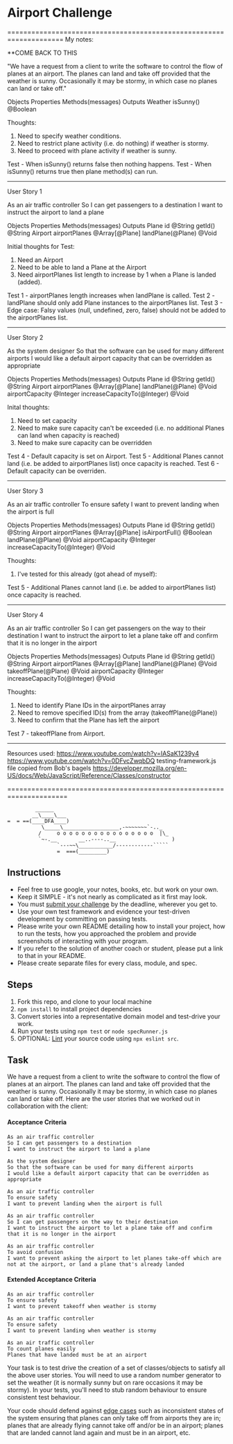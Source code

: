 Airport Challenge
=================

====================================================================
My notes:

**COME BACK TO THIS

"We have a request from a client to write the software to control the flow of planes at an airport. The planes can land and take off provided that the weather is sunny. Occasionally it may be stormy, in which case no planes can land or take off."

Objects   Properties                    Methods(messages)            Outputs 
Weather                                 isSunny()                    @Boolean

Thoughts:

1. Need to specify weather conditions.
2. Need to restrict plane activity (i.e. do nothing) if weather is stormy.
3. Need to proceed with plane activity if weather is sunny.

Test - When isSunny() returns false then nothing happens.
Test - When isSunny() returns true then plane method(s) can run.

*****************************************

User Story 1

As an air traffic controller
So I can get passengers to a destination
I want to instruct the airport to land a plane

Objects   Properties                    Methods(messages) Outputs 
Plane     id @String                    getId()           @String
Airport   airportPlanes @Array[@Plane]  landPlane(@Plane) @Void

Initial thoughts for Test:

1. Need an Airport
2. Need to be able to land a Plane at the Airport
3. Need airportPlanes list length to increase by 1 when a Plane is landed (added).

Test 1 - airportPlanes length increases when landPlane is called.
Test 2 - landPlane should only add Plane instances to the airportPlanes list.
Test 3 - Edge case: Falsy values (null, undefined, zero, false) should not be added to the airportPlanes list.

---------

User Story 2

As the system designer
So that the software can be used for many different airports
I would like a default airport capacity that can be overridden as appropriate

Objects   Properties                    Methods(messages)            Outputs 
Plane     id @String                    getId()                      @String
Airport   airportPlanes @Array[@Plane]  landPlane(@Plane)            @Void
          airportCapacity @Integer      increaseCapacityTo(@Integer) @Void
                                        

Inital thoughts:

1. Need to set capacity
2. Need to make sure capacity can't be exceeded (i.e. no additional Planes can land when capacity is reached)
3. Need to make sure capacity can be overridden

Test 4 - Default capacity is set on Airport.
Test 5 - Additional Planes cannot land (i.e. be added to airportPlanes list) once capacity is reached.
Test 6 - Default capacity can be overriden.

---------

User Story 3

As an air traffic controller
To ensure safety
I want to prevent landing when the airport is full

Objects   Properties                    Methods(messages)            Outputs 
Plane     id @String                    getId()                      @String
Airport   airportPlanes @Array[@Plane]  isAirportFull()              @Boolean
                                        landPlane(@Plane)            @Void
          airportCapacity @Integer      increaseCapacityTo(@Integer) @Void


Thoughts:

1. I've tested for this already (got ahead of myself):

Test 5 - Additional Planes cannot land (i.e. be added to airportPlanes list) once capacity is reached.

---------

User Story 4

As an air traffic controller
So I can get passengers on the way to their destination
I want to instruct the airport to let a plane take off and confirm that it is no longer in the airport

Objects   Properties                    Methods(messages)            Outputs 
Plane     id @String                    getId()                      @String
Airport   airportPlanes @Array[@Plane]  landPlane(@Plane)            @Void
                                        takeoffPlane(@Plane)         @Void
          airportCapacity @Integer      increaseCapacityTo(@Integer) @Void


Thoughts:

1. Need to identify Plane IDs in the airportPlanes array
2. Need to remove specified ID(s) from the array (takeoffPlane(@Plane))
3. Need to confirm that the Plane has left the airport

Test 7 - takeoffPlane from Airport.



---------





Resources used:
https://www.youtube.com/watch?v=IASaK1239y4
https://www.youtube.com/watch?v=0DFvcZwqbDQ
testing-framework.js file copied from Bob's bagels
https://developer.mozilla.org/en-US/docs/Web/JavaScript/Reference/Classes/constructor

=====================================================================



```
         ______
        __\____\___
=  = ==(____DFA____)
           \_____\__________________,-~~~~~~~`-.._
          /     o o o o o o o o o o o o o o o o  |\_
          `~-.__       __..----..__                  )
                `---~~\___________/------------`````
                =  ===(_________)

```

Instructions
---------

* Feel free to use google, your notes, books, etc. but work on your own.
* Keep it SIMPLE - it's not nearly as complicated as it first may look.
* You must [submit your challenge](https://airtable.com/shrUGm2T8TYCFAmjN) by the deadline, wherever you get to.
* Use your own test framework and evidence your test-driven development by committing on passing tests.
* Please write your own README detailing how to install your project, how to run the tests, how you approached the problem and provide screenshots of interacting with your program.
* If you refer to the solution of another coach or student, please put a link to that in your README.
* Please create separate files for every class, module, and spec.

Steps
-------

1. Fork this repo, and clone to your local machine
2. `npm install` to install project dependencies
3. Convert stories into a representative domain model and test-drive your work.
4. Run your tests using `npm test` or `node specRunner.js`
5. OPTIONAL: [Lint](https://eslint.org/docs/user-guide/getting-started) your source code using `npx eslint src`.


Task
-----

We have a request from a client to write the software to control the flow of planes at an airport. The planes can land and take off provided that the weather is sunny. Occasionally it may be stormy, in which case no planes can land or take off.  Here are the user stories that we worked out in collaboration with the client:

#### Acceptance Criteria
```
As an air traffic controller
So I can get passengers to a destination
I want to instruct the airport to land a plane

As the system designer
So that the software can be used for many different airports
I would like a default airport capacity that can be overridden as appropriate

As an air traffic controller
To ensure safety
I want to prevent landing when the airport is full

As an air traffic controller
So I can get passengers on the way to their destination
I want to instruct the airport to let a plane take off and confirm that it is no longer in the airport

As an air traffic controller
To avoid confusion
I want to prevent asking the airport to let planes take-off which are not at the airport, or land a plane that's already landed

```

#### Extended Acceptance Criteria
```
As an air traffic controller
To ensure safety
I want to prevent takeoff when weather is stormy

As an air traffic controller
To ensure safety
I want to prevent landing when weather is stormy

As an air traffic controller
To count planes easily
Planes that have landed must be at an airport
```

Your task is to test drive the creation of a set of classes/objects to satisfy all the above user stories. You will need to use a random number generator to set the weather (it is normally sunny but on rare occasions it may be stormy). In your tests, you'll need to stub random behaviour to ensure consistent test behaviour.

Your code should defend against [edge cases](http://programmers.stackexchange.com/questions/125587/what-are-the-difference-between-an-edge-case-a-corner-case-a-base-case-and-a-b) such as inconsistent states of the system ensuring that planes can only take off from airports they are in; planes that are already flying cannot take off and/or be in an airport; planes that are landed cannot land again and must be in an airport, etc.
